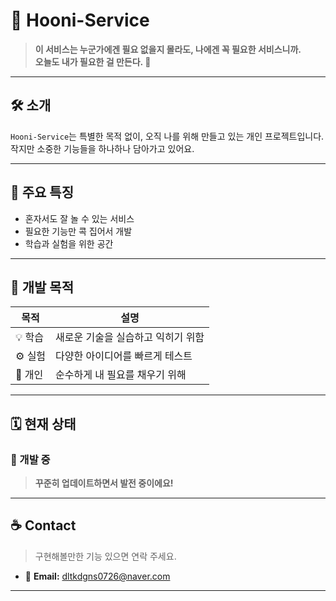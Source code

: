 # 🎯 Hooni-Service

> **이 서비스는 누군가에겐 필요 없을지 몰라도, 나에겐 꼭 필요한 서비스니까.  
오늘도 내가 필요한 걸 만든다. 💪**

---

## 🛠 소개

`Hooni-Service`는 특별한 목적 없이, 오직 나를 위해 만들고 있는 개인 프로젝트입니다.  
작지만 소중한 기능들을 하나하나 담아가고 있어요.

---

## 📌 주요 특징

- 혼자서도 잘 놀 수 있는 서비스
- 필요한 기능만 콕 집어서 개발
- 학습과 실험을 위한 공간

---

## 🧪 개발 목적

| 목적      | 설명                             |
|----------|----------------------------------|
| 💡 학습   | 새로운 기술을 실습하고 익히기 위함    |
| ⚙️ 실험   | 다양한 아이디어를 빠르게 테스트       |
| 💖 개인   | 순수하게 내 필요를 채우기 위해        |

---

## 🗓️ 현재 상태
### 🚧 개발 중
> **꾸준히 업데이트하면서 발전 중이에요!**

---

## ☕ Contact
> 구현해볼만한 기능 있으면 연락 주세요.
- 📧 **Email:** dltkdgns0726@naver.com
---